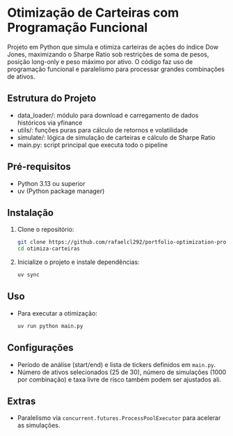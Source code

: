 # Otimização de Carteiras com Programação Funcional

Projeto em Python que simula e otimiza carteiras de ações do índice Dow Jones, maximizando o Sharpe Ratio sob restrições de soma de pesos, posição long-only e peso máximo por ativo. O código faz uso de programação funcional e paralelismo para processar grandes combinações de ativos.

## Estrutura do Projeto

- data_loader/: módulo para download e carregamento de dados históricos via yfinance
- utils/: funções puras para cálculo de retornos e volatilidade
- simulate/: lógica de simulação de carteiras e cálculo de Sharpe Ratio
- main.py: script principal que executa todo o pipeline
  
## Pré-requisitos
- Python 3.13 ou superior
- uv (Python package manager) 

## Instalação
1. Clone o repositório:
   ```bash
   git clone https://github.com/rafaelcl292/portfolio-optimization-progfunc.git
   cd otimiza-carteiras
   ```
2. Inicialize o projeto e instale dependências:
   ```bash
   uv sync
   ```

## Uso
- Para executar a otimização:
  ```bash
  uv run python main.py
  ```

## Configurações
- Período de análise (start/end) e lista de tickers definidos em `main.py`.
- Número de ativos selecionados (25 de 30), número de simulações (1000 por combinação) e taxa livre de risco também podem ser ajustados ali.

## Extras
- Paralelismo via `concurrent.futures.ProcessPoolExecutor` para acelerar as simulações.
